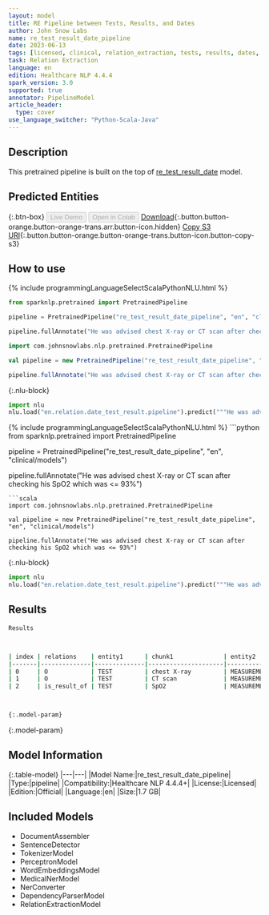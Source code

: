 ```yaml
---
layout: model
title: RE Pipeline between Tests, Results, and Dates
author: John Snow Labs
name: re_test_result_date_pipeline
date: 2023-06-13
tags: [licensed, clinical, relation_extraction, tests, results, dates, en]
task: Relation Extraction
language: en
edition: Healthcare NLP 4.4.4
spark_version: 3.0
supported: true
annotator: PipelineModel
article_header:
  type: cover
use_language_switcher: "Python-Scala-Java"
---
```


## Description

This pretrained pipeline is built on the top of [re_test_result_date](https://nlp.johnsnowlabs.com/2021/02/24/re_test_result_date_en.html) model.

## Predicted Entities



{:.btn-box}
<button class="button button-orange" disabled>Live Demo</button>
<button class="button button-orange" disabled>Open in Colab</button>
[Download](https://s3.amazonaws.com/auxdata.johnsnowlabs.com/clinical/models/re_test_result_date_pipeline_en_4.4.4_3.0_1686651964962.zip){:.button.button-orange.button-orange-trans.arr.button-icon.hidden}
[Copy S3 URI](s3://auxdata.johnsnowlabs.com/clinical/models/re_test_result_date_pipeline_en_4.4.4_3.0_1686651964962.zip){:.button.button-orange.button-orange-trans.button-icon.button-copy-s3}

## How to use

<div class="tabs-box" markdown="1">
{% include programmingLanguageSelectScalaPythonNLU.html %}

```python
from sparknlp.pretrained import PretrainedPipeline

pipeline = PretrainedPipeline("re_test_result_date_pipeline", "en", "clinical/models")

pipeline.fullAnnotate("He was advised chest X-ray or CT scan after checking his SpO2 which was <= 93%")
```
```scala
import com.johnsnowlabs.nlp.pretrained.PretrainedPipeline

val pipeline = new PretrainedPipeline("re_test_result_date_pipeline", "en", "clinical/models")

pipeline.fullAnnotate("He was advised chest X-ray or CT scan after checking his SpO2 which was <= 93%")
```


{:.nlu-block}
```python
import nlu
nlu.load("en.relation.date_test_result.pipeline").predict("""He was advised chest X-ray or CT scan after checking his SpO2 which was <= 93%""")
```

</div>

<div class="tabs-box" markdown="1">
{% include programmingLanguageSelectScalaPythonNLU.html %}
```python
from sparknlp.pretrained import PretrainedPipeline

pipeline = PretrainedPipeline("re_test_result_date_pipeline", "en", "clinical/models")

pipeline.fullAnnotate("He was advised chest X-ray or CT scan after checking his SpO2 which was <= 93%")
```
```scala
import com.johnsnowlabs.nlp.pretrained.PretrainedPipeline

val pipeline = new PretrainedPipeline("re_test_result_date_pipeline", "en", "clinical/models")

pipeline.fullAnnotate("He was advised chest X-ray or CT scan after checking his SpO2 which was <= 93%")
```

{:.nlu-block}
```python
import nlu
nlu.load("en.relation.date_test_result.pipeline").predict("""He was advised chest X-ray or CT scan after checking his SpO2 which was <= 93%""")
```
</div>

## Results

```bash
Results



| index | relations    | entity1      | chunk1              | entity2      |  chunk2 |
|-------|--------------|--------------|---------------------|--------------|---------|
| 0     | O            | TEST         | chest X-ray         | MEASUREMENTS |  93%    | 
| 1     | O            | TEST         | CT scan             | MEASUREMENTS |  93%    |
| 2     | is_result_of | TEST         | SpO2                | MEASUREMENTS |  93%    |



{:.model-param}
```

{:.model-param}
## Model Information

{:.table-model}
|---|---|
|Model Name:|re_test_result_date_pipeline|
|Type:|pipeline|
|Compatibility:|Healthcare NLP 4.4.4+|
|License:|Licensed|
|Edition:|Official|
|Language:|en|
|Size:|1.7 GB|

## Included Models

- DocumentAssembler
- SentenceDetector
- TokenizerModel
- PerceptronModel
- WordEmbeddingsModel
- MedicalNerModel
- NerConverter
- DependencyParserModel
- RelationExtractionModel